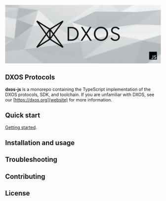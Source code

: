 ![js-dxos](./docs/images/github-repo-banner.png)

## DXOS Protocols 

**dxos-js** is a  monorepo containing the TypeScript implementation of the DXOS protocols, SDK, and toolchain. 
If you are unfamiliar with DXOS, see our [https://dxos.org](website) for more information.

## Quick start

[Getting started](./docs/content/getting-started.md).

## Installation and usage

## Troubleshooting

## Contributing

## License
